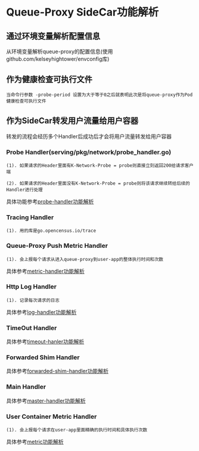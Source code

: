# Queue-Proxy SideCar功能解析

## 通过环境变量解析配置信息

从环境变量解析queue-proxy的配置信息(使用github.com/kelseyhightower/envconfig库)

## 作为健康检查可执行文件

```
当命令行参数 -probe-period 设置为大于等于0之后就表明此次是将queue-proxy作为Pod健康检查可执行文件
```

## 作为SideCar转发用户流量给用户容器

转发的流程会经历多个Handler后成功后才会将用户流量转发给用户容器

### Probe Handler(serving/pkg/network/probe_handler.go)

```
(1). 如果请求的Header里面有K-Network-Probe = probe则直接立刻返回200给请求客户端

(2). 如果请求的Header里面没有K-Network-Probe = probe则将该请求继续转给后续的Handler进行处理
```

具体功能参考[probe-handler功能解析](./probe-handler功能解析.md)

### Tracing Handler

```
(1). 用的库是go.opencensus.io/trace
```

### Queue-Proxy Push Metric Handler

```
(1). 会上报每个请求从进入queue-proxy到user-app的整体执行时间和次数
```

具体参考[metric-handler功能解析](./metric-handler功能解析.md)

### Http Log Handler

```
(1). 记录每次请求的日志
```

具体参考[log-handler功能解析](./log-handler功能解析.md)

### TimeOut Handler

具体参考[timeout-hanler功能解析](./timeout-handler功能解析.md)

### Forwarded Shim Handler

具体参考[forwarded-shim-handler功能解析](./forwarded-shim-handler功能解析.md)

### Main Handler

具体参考[master-handler功能解析](./master-handler功能解析.md)

### User Container Metric Handler

```
(1). 会上报每个请求在user-app里面精确的执行时间和具体执行次数
```

具体参考[metric功能解析](metric-handler功能解析.md)
